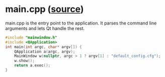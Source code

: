 # main.cpp ([source](../appskeleton/main.cpp))
main.cpp is the entry point to the application. It parses the command line
arguments and lets Qt handle the rest. 

``` cpp
#include "mainwindow.h"
#include <QApplication>
int main(int argc, char* argv[]) {
	QApplication a(argc, argv);
	MainWindow w(nullptr, argc > 1 ? argv[1] : "default_config.cfg");
	w.show();
	return a.exec();
}
